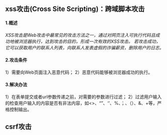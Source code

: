 ## xss攻击(Cross Site Scripting)：跨域脚本攻击
#### 1.概述
*XSS攻击是Web攻击中最常见的攻击方法之一，通过对网页注入可执行代码且成功地被浏览器执行，达到攻击的目的，形成一次有效的XSS攻击。*
*若攻击成功，它可以获取用户的联系人列表，向联系人发表虚假的诈骗薪资，删除用户的日志。*
#### 2.攻击条件
1）需要向Web页面注入恶意代码；
2）恶意代码能够被浏览器成功的执行。
#### 3.解决办法
1）在表单提交或者url参数传递之前，对需要的参数进行过滤；
2）过滤用户输入的检查用户输入的内容是否有非法内容，如<>、“”、‘’、%、；、（）、&、+等，严格控制输出。
## csrf攻击
